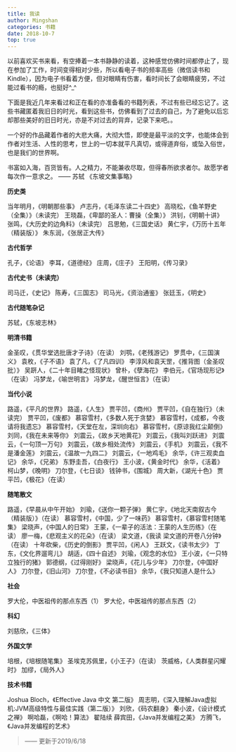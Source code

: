 ```yaml
---
title: 我读
author: Mingshan
categories: 书籍
date: 2018-10-7
top: true
---
```


以前喜欢买书来看，有空捧着一本书静静的读着，这种感觉仿佛时间都停止了，现在参加了工作，时间变得相对少些，所以看电子书的频率高些（微信读书和Kindle），因为电子书看着方便，但对眼睛有伤害，看时间长了会眼睛疲劳，不过能过看书的瘾，也挺好^_^

<!-- more -->

下面是我近几年来看过和正在看的亦准备看的书籍列表，不过有些已经忘记了。这些书藏匿着我旧日的时光，看到这些书，仿佛看到了过去的自己，为了避免以后忘却那些美好的旧日时光，亦是不对过去的背弃，记录下来吧。。

一个好的作品藏着作者的大悲大痛，大彻大悟，即使是最平淡的文字，也能体会到作者对生活、人性的思考，世上的一切本就平凡真切，或得道弃俗，或坠入俗世，也是我们的世界啊。

书富如入海，百货皆有。人之精力，不能兼收尽取，但得春所欲求者尔。故愿学者每次作一意求之。 —— 苏轼 《东坡文集事略》

**历史类**

当年明月，《明朝那些事》
卢志丹，《毛泽东读二十四史》
高晓松，《鱼羊野史（全集）》（未读完）
王晓磊，《卑鄙的圣人：曹操（全集）》
洪钊，《明朝十讲》
张鸣，《大历史的边角料》（未读完）
吕思勉，《三国史话》
黄仁宇，《万历十五年（精装版）》
朱东润，《张居正大传》

**古代哲学**

孔子，《论语》
李耳，《道德经》
庄周，《庄子》
王阳明，《传习录》

**古代史书（未读完）**

司马迁，《史记》
陈寿，《三国志》
司马光，《资治通鉴》
张廷玉，《明史》

**古代随笔杂记**

苏轼，《东坡志林》

**明清书籍**

金圣叹，《贯华堂选批唐才子诗》（在读）
刘鹗，《老残游记》
罗贯中，《三国演义》
袁枚，《子不语》
袁了凡，《了凡四训》
李淳风和袁天罡，《推背图（金圣叹批）》
吴趼人，《二十年目睹之怪现状》
曾朴，《孽海花》
李伯元，《官场现形记》（在读）
冯梦龙，《喻世明言》
冯梦龙，《醒世恒言》（在读）

**当代小说**

路遥，《平凡的世界》
路遥，《人生》
贾平凹，《商州》
贾平凹，《自在独行》（未读完）
贾平凹，《废都》
慕容雪村，《多数人死于贪婪》
慕容雪村，《成都，今夜请将我遗忘》
慕容雪村，《天堂在左，深圳向右》
慕容雪村，《原谅我红尘颠倒》
刘同，《我在未来等你》
刘震云，《故乡天地黄花》
刘震云，《我叫刘跃进》
刘震云，《一句顶一万句》
刘震云，《故乡相处流传》
刘震云，《手机》
刘震云，《我不是潘金莲》
刘震云，《温故一九四二》
刘震云，《一地鸡毛》
余华，《许三观卖血记》
余华，《兄弟》
东野圭吾，《白夜行》
王小波，《黄金时代》
余华，《活着》
柯山梦，《晚明》
刀尔登，《七日谈》
钱钟书，《围城》
周大新，《湖光十色》
贾平凹，《极花》（在读）

**随笔散文**

路遥，《早晨从中午开始》
刘瑜，《送你一颗子弹》
黄仁宇，《地北天南叙古今（精装版）》（在读）
慕容雪村，《中国，少了一味药》
慕容雪村，《慕容雪村随笔集》
梁晓声，《中国人的日常》
王蒙，《一辈子的活法：王蒙的人生历练》（在读）
廖一梅，《悲观主义的花朵》（在读）
梁文道，《我读 梁文道的开卷八分钟》（在读）
十年砍柴，《历史的倒影》
贾平凹，《闲人》
王跃文，《读书太少》
丁东，《文化界遛弯儿》
胡适，《四十自述》
刘瑜，《观念的水位》
王小波，《一只特立独行的猪》
郭德纲，《过得刚好》
梁晓声，《花儿与少年》
刀尔登，《中国好人》
刀尔登，《旧山河》
刀尔登，《不必读书目》
余华，《我只知道人是什么》

**社会**

罗大伦，中医祖传的那点东西（1）
罗大伦，中医祖传的那点东西（2）

**科幻**

刘慈欣，《三体》

**外国文学**

培根，《培根随笔集》
圣埃克苏佩里，《小王子》（在读）
茨威格，《人类群星闪耀时》
加缪，《局外人》

**技术书籍**

Joshua Bloch，《Effective Java 中文 第二版》
周志明，《深入理解Java虚拟机:JVM高级特性与最佳实践（第二版）》
刘欣，《码农翻身》
秦小波，《设计模式之禅》
啊哈磊，《啊哈！算法》
翟陆续 薛宾田，《Java并发编程之美》
方腾飞，《Java并发编程的艺术》

> —— 更新于2019/6/18
